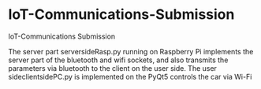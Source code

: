 # IoT-Communications-Submission
IoT-Communications Submission

The server part serversideRasp.py  running on Raspberry Pi implements the server part of the bluetooth and wifi sockets, and also transmits the parameters via bluetooth to the client on the user side. The user sideclientsidePC.py  is implemented on the PyQt5 controls the car via Wi-Fi
